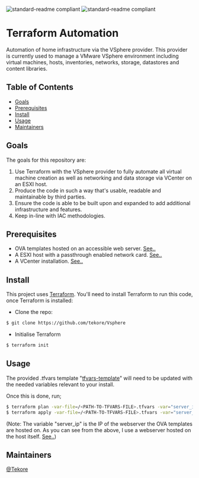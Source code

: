 ![standard-readme compliant](https://img.shields.io/badge/Terraform-6B42BC?style=for-the-badge&logo=terraform&logoColor=white) ![standard-readme compliant](https://img.shields.io/badge/VMware-231f20?style=for-the-badge&logo=VMware&logoColor=white)

# Terraform Automation

Automation of home infrastructure via the VSphere provider. This provider is currently used to manage a VMware VSphere environment including virtual machines, hosts, inventories, networks, storage, datastores and content libraries.

## Table of Contents
- [Goals](#Goals)
- [Prerequisites](#Prerequisites)
- [Install](#install)
- [Usage](#usage)
- [Maintainers](#maintainers)

## Goals
The goals for this repository are:

1. Use Terraform with the VSphere provider to fully automate all virtual machine creation as well as networking and data storage via VCenter on an ESXI host.
2. Produce the code in such a way that's usable, readable and maintainable by third parties.
3. Ensure the code is able to be built upon and expanded to add additional infrastructure and features.
4. Keep in-line with IAC methodologies.

## Prerequisites
- OVA templates hosted on an accessible web server. [See..](https://github.com/tekore/Python/blob/main/Auto-downloads.py)
- A ESXI host with a passthrough enabled network card. [See..](https://github.com/tekore/Hypervisor-Automation)
- A VCenter installation. [See..](https://github.com/tekore/Hypervisor-Automation)

## Install
This project uses [Terraform](https://www.terraform.io/). You'll need to install Terraform to run this code, once Terraform is installed:
- Clone the repo:
```sh
$ git clone https://github.com/tekore/Vsphere
```

- Initialise Terraform
```sh
$ terraform init
```

## Usage
The provided .tfvars template "[tfvars-template](https://github.com/tekore/Vsphere/blob/main/tfvars-template "tfvars-template")" will need to be updated with the needed variables relevant to your install.  

Once this is done, run;
```sh
$ terraform plan -var-file=/<PATH-TO-TFVARS-FILE>.tfvars -var="server_ip=$(hostname -i)"
$ terraform apply -var-file=/<PATH-TO-TFVARS-FILE>.tfvars -var="server_ip=$(hostname -i)"
```
(Note: The variable "server_ip" is the IP of the webserver the OVA templates are hosted on. As you can see from the above, I use a webserver hosted on the host itself. [See..](https://github.com/tekore/Python/blob/main/Auto-downloads.py))

## Maintainers
[@Tekore](https://github.com/tekore)
